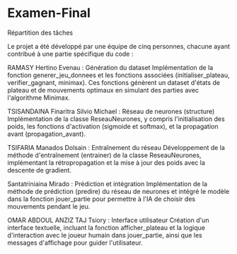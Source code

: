 # Examen-Final

Répartition des tâches

Le projet a été développé par une équipe de cinq personnes, chacune ayant contribué à une partie spécifique du code :

RAMASY Hertino Evenau : Génération du dataset
Implémentation de la fonction generer_jeu_donnees et les fonctions associées (initialiser_plateau, verifier_gagnant, minimax). Ces fonctions génèrent un dataset d'états de plateau et de mouvements optimaux en simulant des parties avec l'algorithme Minimax.

TSISANDAINA Finaritra Silvio Michael : Réseau de neurones (structure)
Implémentation de la classe ReseauNeurones, y compris l'initialisation des poids, les fonctions d'activation (sigmoide et softmax), et la propagation avant (propagation_avant).

TSIFARIA Manados Dolsain : Entraînement du réseau
Développement de la méthode d'entraînement (entrainer) de la classe ReseauNeurones, implémentant la rétropropagation et la mise à jour des poids avec la descente de gradient.

Santatriniaina Mirado : Prédiction et intégration
Implémentation de la méthode de prédiction (predire) du réseau de neurones et intégré le modèle dans la fonction jouer_partie pour permettre à l'IA de choisir des mouvements pendant le jeu.

OMAR ABDOUL ANZIZ TAJ Tsiory : Interface utilisateur
Création d'un interface textuelle, incluant la fonction afficher_plateau et la logique d'interaction avec le joueur humain dans jouer_partie, ainsi que les messages d'affichage pour guider l'utilisateur.